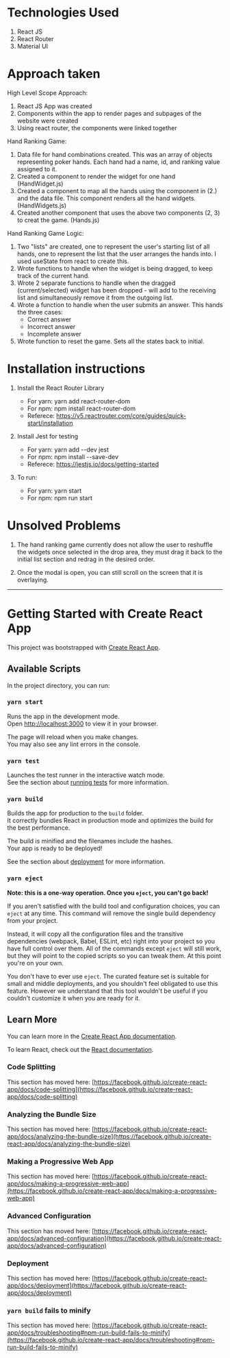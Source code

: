 # Technologies Used
1. React JS
2. React Router
3. Material UI

# Approach taken
High Level Scope Approach:
1. React JS App was created
2. Components within the app to render pages and subpages of the website were created
3. Using react router, the components were linked together

Hand Ranking Game:
1. Data file for hand combinations created. This was an array of objects representing poker hands. Each hand had a name, id, and ranking value assigned to it.
2. Created a component to render the widget for one hand (HandWidget.js)
3. Created a component to map all the hands using the component in (2.) and the data file. This component renders all the hand widgets. (HandWidgets.js)
4. Created another component that uses the above two components (2, 3) to creat the game. (Hands.js)

Hand Ranking Game Logic:
1. Two "lists" are created, one to represent the user's starting list of all hands, one to represent the list that the user arranges the hands into. I used useState from react to create this.
2. Wrote functions to handle when the widget is being dragged, to keep track of the current hand.
3. Wrote 2 separate functions to handle when the dragged (current/selected) widget has been dropped - will add to the receiving list and simultaneously remove it from the outgoing list.
4. Wrote a function to handle when the user submits an answer. This hands the three cases:
    - Correct answer
    - Incorrect answer
    - Incomplete answer
5. Wrote function to reset the game. Sets all the states back to initial.

# Installation instructions
1. Install the React Router Library
    - For yarn: yarn add react-router-dom
    - For npm: npm install react-router-dom
    - Referece: https://v5.reactrouter.com/core/guides/quick-start/installation

2. Install Jest for testing
    - For yarn: yarn add --dev jest
    - For npm: npm install --save-dev
    - Referece: https://jestjs.io/docs/getting-started

3. To run:
    - For yarn: yarn start
    - For npm: npm run start

# Unsolved Problems
1. The hand ranking game currently does not allow the user to reshuffle the widgets once selected in the drop area, they must drag it back to the initial list section and redrag in the desired order.

2. Once the modal is open, you can still scroll on the screen that it is overlaying.
____________________

# Getting Started with Create React App

This project was bootstrapped with [Create React App](https://github.com/facebook/create-react-app).

## Available Scripts

In the project directory, you can run:

### `yarn start`

Runs the app in the development mode.\
Open [http://localhost:3000](http://localhost:3000) to view it in your browser.

The page will reload when you make changes.\
You may also see any lint errors in the console.

### `yarn test`

Launches the test runner in the interactive watch mode.\
See the section about [running tests](https://facebook.github.io/create-react-app/docs/running-tests) for more information.

### `yarn build`

Builds the app for production to the `build` folder.\
It correctly bundles React in production mode and optimizes the build for the best performance.

The build is minified and the filenames include the hashes.\
Your app is ready to be deployed!

See the section about [deployment](https://facebook.github.io/create-react-app/docs/deployment) for more information.

### `yarn eject`

**Note: this is a one-way operation. Once you `eject`, you can't go back!**

If you aren't satisfied with the build tool and configuration choices, you can `eject` at any time. This command will remove the single build dependency from your project.

Instead, it will copy all the configuration files and the transitive dependencies (webpack, Babel, ESLint, etc) right into your project so you have full control over them. All of the commands except `eject` will still work, but they will point to the copied scripts so you can tweak them. At this point you're on your own.

You don't have to ever use `eject`. The curated feature set is suitable for small and middle deployments, and you shouldn't feel obligated to use this feature. However we understand that this tool wouldn't be useful if you couldn't customize it when you are ready for it.

## Learn More

You can learn more in the [Create React App documentation](https://facebook.github.io/create-react-app/docs/getting-started).

To learn React, check out the [React documentation](https://reactjs.org/).

### Code Splitting

This section has moved here: [https://facebook.github.io/create-react-app/docs/code-splitting](https://facebook.github.io/create-react-app/docs/code-splitting)

### Analyzing the Bundle Size

This section has moved here: [https://facebook.github.io/create-react-app/docs/analyzing-the-bundle-size](https://facebook.github.io/create-react-app/docs/analyzing-the-bundle-size)

### Making a Progressive Web App

This section has moved here: [https://facebook.github.io/create-react-app/docs/making-a-progressive-web-app](https://facebook.github.io/create-react-app/docs/making-a-progressive-web-app)

### Advanced Configuration

This section has moved here: [https://facebook.github.io/create-react-app/docs/advanced-configuration](https://facebook.github.io/create-react-app/docs/advanced-configuration)

### Deployment

This section has moved here: [https://facebook.github.io/create-react-app/docs/deployment](https://facebook.github.io/create-react-app/docs/deployment)

### `yarn build` fails to minify

This section has moved here: [https://facebook.github.io/create-react-app/docs/troubleshooting#npm-run-build-fails-to-minify](https://facebook.github.io/create-react-app/docs/troubleshooting#npm-run-build-fails-to-minify)

